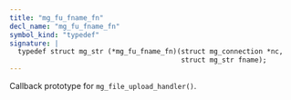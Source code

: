 ```yaml
---
title: "mg_fu_fname_fn"
decl_name: "mg_fu_fname_fn"
symbol_kind: "typedef"
signature: |
  typedef struct mg_str (*mg_fu_fname_fn)(struct mg_connection *nc,
                                          struct mg_str fname);
---
```


Callback prototype for `mg_file_upload_handler()`. 

